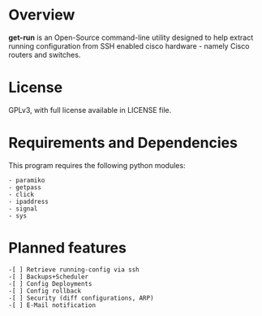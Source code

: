# Overview #

**get-run** is an Open-Source command-line utility designed to help extract 
running configuration from SSH enabled cisco hardware - namely Cisco routers and 
switches.

# License #

GPLv3, with full license available in LICENSE file.

# Requirements and Dependencies #

This program requires the following python modules:

    - paramiko
    - getpass
    - click
    - ipaddress
    - signal
    - sys

# Planned features # 

	-[ ] Retrieve running-config via ssh
	-[ ] Backups+Scheduler
	-[ ] Config Deployments
	-[ ] Config rollback
	-[ ] Security (diff configurations, ARP)
	-[ ] E-Mail notification
